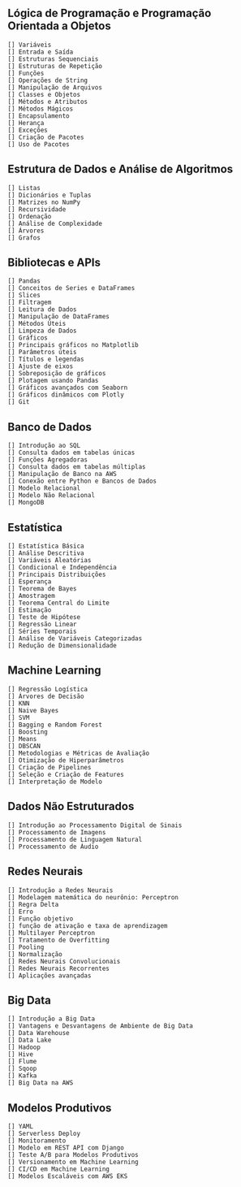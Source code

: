 ## Lógica de Programação e Programação Orientada a Objetos
	[] Variáveis
	[] Entrada e Saída
	[] Estruturas Sequenciais
	[] Estruturas de Repetição
	[] Funções
	[] Operações de String
	[] Manipulação de Arquivos
	[] Classes e Objetos
	[] Métodos e Atributos
	[] Métodos Mágicos
	[] Encapsulamento
	[] Herança
	[] Exceções
	[] Criação de Pacotes
	[] Uso de Pacotes

## Estrutura de Dados e Análise de Algoritmos
	[] Listas
	[] Dicionários e Tuplas
	[] Matrizes no NumPy
	[] Recursividade
	[] Ordenação
	[] Análise de Complexidade
	[] Árvores
	[] Grafos

## Bibliotecas e APIs
	[] Pandas
	[] Conceitos de Series e DataFrames
	[] Slices
	[] Filtragem
	[] Leitura de Dados
	[] Manipulação de DataFrames
	[] Métodos Úteis
	[] Limpeza de Dados
	[] Gráficos
	[] Principais gráficos no Matplotlib
	[] Parâmetros úteis
	[] Títulos e legendas
	[] Ajuste de eixos
	[] Sobreposição de gráficos
	[] Plotagem usando Pandas
	[] Gráficos avançados com Seaborn
	[] Gráficos dinâmicos com Plotly
	[] Git

## Banco de Dados
	[] Introdução ao SQL
	[] Consulta dados em tabelas únicas
	[] Funções Agregadoras
	[] Consulta dados em tabelas múltiplas
	[] Manipulação de Banco na AWS
	[] Conexão entre Python e Bancos de Dados
	[] Modelo Relacional
	[] Modelo Não Relacional
	[] MongoDB

## Estatística
	[] Estatística Básica
	[] Análise Descritiva
	[] Variáveis Aleatórias
	[] Condicional e Independência
	[] Principais Distribuições
	[] Esperança
	[] Teorema de Bayes
	[] Amostragem
	[] Teorema Central do Limite
	[] Estimação
	[] Teste de Hipótese
	[] Regressão Linear
	[] Séries Temporais
	[] Análise de Variáveis Categorizadas
	[] Redução de Dimensionalidade

## Machine Learning
	[] Regressão Logística
	[] Árvores de Decisão
	[] KNN
	[] Naive Bayes
	[] SVM
	[] Bagging e Random Forest
	[] Boosting
	[] Means
	[] DBSCAN
	[] Metodologias e Métricas de Avaliação
	[] Otimização de Hiperparâmetros
	[] Criação de Pipelines
	[] Seleção e Criação de Features
	[] Interpretação de Modelo

## Dados Não Estruturados
	[] Introdução ao Processamento Digital de Sinais
	[] Processamento de Imagens
	[] Processamento de Linguagem Natural
	[] Processamento de Áudio

## Redes Neurais
	[] Introdução a Redes Neurais
	[] Modelagem matemática do neurônio: Perceptron
	[] Regra Delta
	[] Erro
	[] Função objetivo
	[] função de ativação e taxa de aprendizagem
	[] Multilayer Perceptron
	[] Tratamento de Overfitting
	[] Pooling
	[] Normalização
	[] Redes Neurais Convolucionais
	[] Redes Neurais Recorrentes
	[] Aplicações avançadas

## Big Data
	[] Introdução a Big Data
	[] Vantagens e Desvantagens de Ambiente de Big Data
	[] Data Warehouse
	[] Data Lake
	[] Hadoop
	[] Hive
	[] Flume
	[] Sqoop
	[] Kafka
	[] Big Data na AWS

## Modelos Produtivos
	[] YAML
	[] Serverless Deploy
	[] Monitoramento
	[] Modelo em REST API com Django
	[] Teste A/B para Modelos Produtivos
	[] Versionamento em Machine Learning
	[] CI/CD em Machine Learning
	[] Modelos Escaláveis com AWS EKS


